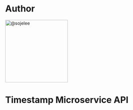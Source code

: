 
# Author
<img src="https://avatars3.githubusercontent.com/u/5945067?s=40&amp;v=4" width="200" height="200" class="avatar avatar-medium" alt="@sojelee">

# Timestamp Microservice API
